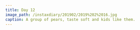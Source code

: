 ```yaml
---
title: Day 12
image_path: /instaxdiary/201902/2019%202%2016.jpg
caption: A group of pears, taste soft and kids like them.
---
```


